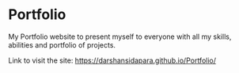 # Portfolio
My Portfolio website to present myself to everyone with all my skills, abilities and portfolio of projects.

Link to visit the site:
https://darshansidapara.github.io/Portfolio/

